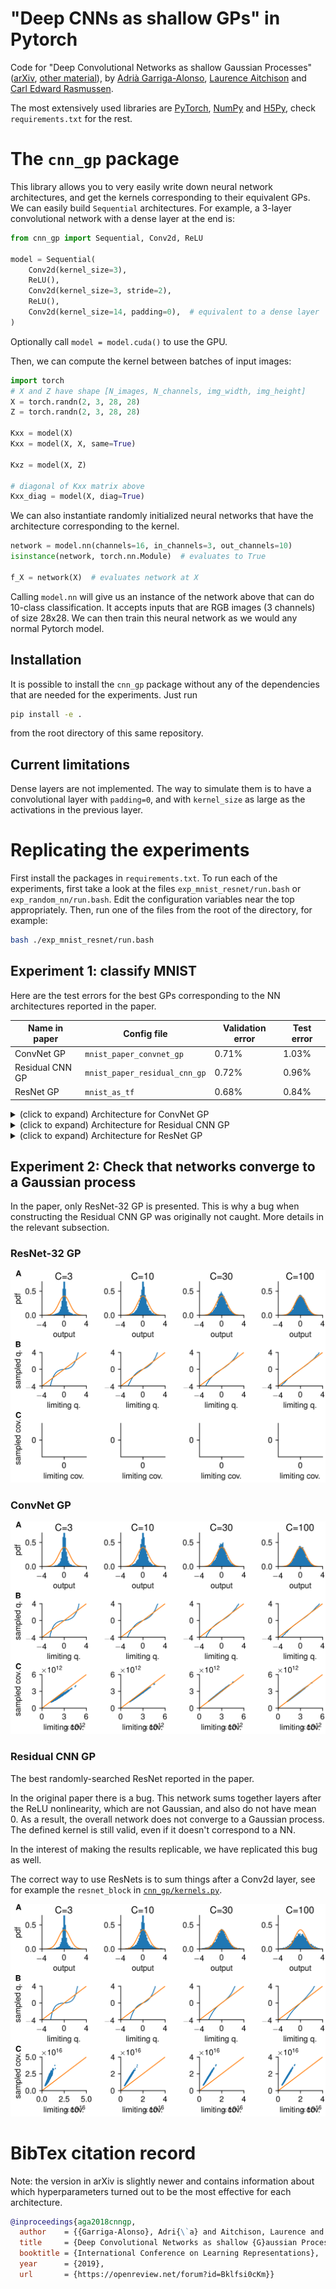 # "Deep CNNs as shallow GPs" in Pytorch
Code for "Deep Convolutional Networks as shallow Gaussian Processes"
([arXiv](https://arxiv.org/abs/1808.05587),
[other material](https://agarri.ga/publication/convnets-as-gps/)), by
[Adrià Garriga-Alonso](https://agarri.ga/),
[Laurence Aitchison](http://www.gatsby.ucl.ac.uk/~laurence/) and
[Carl Edward Rasmussen](http://mlg.eng.cam.ac.uk/carl/).

The most extensively used libraries
are [PyTorch](https://pytorch.org/), [NumPy](https://www.numpy.org/) and
[H5Py](http://www.h5py.org/), check `requirements.txt` for the rest.

# The `cnn_gp` package
This library allows you to very easily write down neural network architectures,
and get the kernels corresponding to their equivalent GPs. We can easily build
`Sequential` architectures. For example, a 3-layer convolutional network with a
dense layer at the end is:

```python
from cnn_gp import Sequential, Conv2d, ReLU

model = Sequential(
    Conv2d(kernel_size=3),
    ReLU(),
    Conv2d(kernel_size=3, stride=2),
    ReLU(),
    Conv2d(kernel_size=14, padding=0),  # equivalent to a dense layer
)
```
Optionally call `model = model.cuda()` to use the GPU.

Then, we can compute the kernel between batches of input images:
```python
import torch
# X and Z have shape [N_images, N_channels, img_width, img_height]
X = torch.randn(2, 3, 28, 28)
Z = torch.randn(2, 3, 28, 28)

Kxx = model(X)
Kxx = model(X, X, same=True)

Kxz = model(X, Z)

# diagonal of Kxx matrix above
Kxx_diag = model(X, diag=True)
```

We can also instantiate randomly initialized neural networks that have the
architecture corresponding to the kernel.
```python
network = model.nn(channels=16, in_channels=3, out_channels=10)
isinstance(network, torch.nn.Module)  # evaluates to True

f_X = network(X)  # evaluates network at X
```
Calling `model.nn` will give us an instance of the network above that can do 10-class
classification. It accepts inputs that are RGB images (3 channels) of size
28x28. We can then train this neural network as we would any normal Pytorch
model.

## Installation
It is possible to install the `cnn_gp` package without any of the dependencies
that are needed for the experiments. Just run
```sh
pip install -e .
```
from the root directory of this same repository.

## Current limitations
Dense layers are not implemented. The way to simulate them is to have a
convolutional layer with `padding=0`, and with `kernel_size` as large as the
activations in the previous layer.

# Replicating the experiments

First install the packages in `requirements.txt`. To run each of the
experiments, first take a look at the files `exp_mnist_resnet/run.bash` or
`exp_random_nn/run.bash`. Edit the configuration variables near the top
appropriately. Then, run one of the files from the root of the directory, for
example:

```bash
bash ./exp_mnist_resnet/run.bash
```

## Experiment 1: classify MNIST

Here are the test errors for the best GPs corresponding to the NN architectures
reported in the paper.

 Name in paper | Config file | Validation error | Test error
 --------------|-------------|------------------|----------
ConvNet GP | `mnist_paper_convnet_gp` | 0.71% | 1.03%
Residual CNN GP | `mnist_paper_residual_cnn_gp` | 0.72% | 0.96%
ResNet GP | `mnist_as_tf` | 0.68% | 0.84%

<details>
  <summary>(click to expand) Architecture for ConvNet GP</summary>

  ```python
  var_bias = 7.86
  var_weight = 2.79

  initial_model = Sequential(
      Conv2d(kernel_size=7, padding="same", var_weight=var_weight * 7**2, var_bias=var_bias),
      ReLU(),
      Conv2d(kernel_size=7, padding="same", var_weight=var_weight * 7**2, var_bias=var_bias),
      ReLU(),
      Conv2d(kernel_size=7, padding="same", var_weight=var_weight * 7**2, var_bias=var_bias),
      ReLU(),
      Conv2d(kernel_size=7, padding="same", var_weight=var_weight * 7**2, var_bias=var_bias),
      ReLU(),
      Conv2d(kernel_size=7, padding="same", var_weight=var_weight * 7**2, var_bias=var_bias),
      ReLU(),
      Conv2d(kernel_size=7, padding="same", var_weight=var_weight * 7**2, var_bias=var_bias),
      ReLU(),
      Conv2d(kernel_size=7, padding="same", var_weight=var_weight * 7**2, var_bias=var_bias),
      ReLU(),  # Total 7 layers before dense

      Conv2d(kernel_size=28, padding=0, var_weight=var_weight, var_bias=var_bias),
  ```
</details>
<details>
  <summary>(click to expand) Architecture for Residual CNN GP</summary>

  ```python
  var_bias = 4.69
  var_weight = 7.27
  initial_model = Sequential(
      *(Sum([
          Sequential(),
          Sequential(
              Conv2d(kernel_size=4, padding="same", var_weight=var_weight * 4**2,
                  var_bias=var_bias),
              ReLU(),
          )]) for _ in range(8)),
      Conv2d(kernel_size=4, padding="same", var_weight=var_weight * 4**2,
          var_bias=var_bias),
      ReLU(),
      Conv2d(kernel_size=28, padding=0, var_weight=var_weight,
          var_bias=var_bias),
  )
  ```
</details>

<details>
  <summary>(click to expand) Architecture for ResNet GP</summary>

  ```python
  initial_model = Sequential(
      Conv2d(kernel_size=3),

      # Big resnet block #1
      resnet_block(stride=1, projection_shortcut=True,  multiplier=1),
      resnet_block(stride=1, projection_shortcut=False, multiplier=1),
      resnet_block(stride=1, projection_shortcut=False, multiplier=1),
      resnet_block(stride=1, projection_shortcut=False, multiplier=1),
      resnet_block(stride=1, projection_shortcut=False, multiplier=1),

      # Big resnet block #2
      resnet_block(stride=2, projection_shortcut=True,  multiplier=2),
      resnet_block(stride=1, projection_shortcut=False, multiplier=2),
      resnet_block(stride=1, projection_shortcut=False, multiplier=2),
      resnet_block(stride=1, projection_shortcut=False, multiplier=2),
      resnet_block(stride=1, projection_shortcut=False, multiplier=2),

      # Big resnet block #3
      resnet_block(stride=2, projection_shortcut=True,  multiplier=4),
      resnet_block(stride=1, projection_shortcut=False, multiplier=4),
      resnet_block(stride=1, projection_shortcut=False, multiplier=4),
      resnet_block(stride=1, projection_shortcut=False, multiplier=4),
      resnet_block(stride=1, projection_shortcut=False, multiplier=4),

      # No nonlinearity here, the next Conv2d substitutes the average pooling
      Conv2d(kernel_size=7, padding=0, in_channel_multiplier=4,
             out_channel_multiplier=4),
      ReLU(),
      Conv2d(kernel_size=1, padding=0, in_channel_multiplier=4),
  )
  ```
</details>

## Experiment 2: Check that networks converge to a Gaussian process
In the paper, only ResNet-32 GP is presented. This is why a bug when
constructing the Residual CNN GP was originally not caught. More details in the
relevant subsection.
### ResNet-32 GP
![Resnet-32 GP](/exp_random_nn/mnist_as_tf/figure.png)
### ConvNet GP
![Resnet-32 GP](/exp_random_nn/mnist_paper_convnet_gp/figure.png)
### Residual CNN GP
The best randomly-searched ResNet reported in the paper.

In the original paper there is a bug. This network sums together layers after
the ReLU nonlinearity, which are not Gaussian, and also do not have mean 0. As
a result, the overall network does not converge to a Gaussian process. The
defined kernel is still valid, even if it doesn't correspond to a NN.

In the interest of making the results replicable, we have replicated this bug
as well.

The correct way to use ResNets is to sum things after a Conv2d layer, see for
example the `resnet_block` in [`cnn_gp/kernels.py`](/cnn_gp/kernels.py).

![Resnet-32 GP](/exp_random_nn/mnist_paper_residual_cnn_gp/figure.png)


# BibTex citation record
Note: the version in arXiv is slightly newer and contains information about
which hyperparameters turned out to be the most effective for each architecture.

```bibtex
@inproceedings{aga2018cnngp,
  author    = {{Garriga-Alonso}, Adri{\`a} and Aitchison, Laurence and Rasmussen, Carl Edward},
  title     = {Deep Convolutional Networks as shallow {G}aussian Processes},
  booktitle = {International Conference on Learning Representations},
  year      = {2019},
  url       = {https://openreview.net/forum?id=Bklfsi0cKm}}
```
